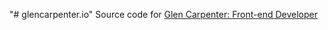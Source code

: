 "# glencarpenter.io" 
Source code for [Glen Carpenter: Front-end Developer](http://glencarpenter.io)

